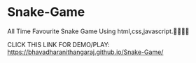 # Snake-Game

All Time Favourite Snake Game Using html,css,javascript.👩‍💻😎🐍

CLICK THIS LINK FOR DEMO/PLAY:  https://bhavadharanithangaraj.github.io/Snake-Game/
